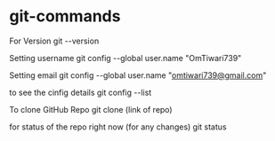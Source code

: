 # git-commands

For Version 
git --version

Setting username
git config --global user.name "OmTiwari739"

Setting email
git config --global user.name "omtiwari739@gmail.com"

to see the cinfig details
git config --list

To clone GitHub Repo
git clone (link of repo)

for status of the repo right now (for any changes)
git status


